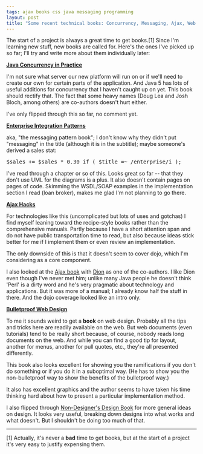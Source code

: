 ```yaml
---
tags: ajax books css java messaging programming
layout: post
title: "Some recent technical books: Concurrency, Messaging, Ajax, Web design"
---
```




<p>The start of a project is always a great time to get books.[1]
Since I'm learning new stuff, new books are called for. Here's the
ones I've picked up so far; I'll try and write more about them
individually later:</p>

<p><b><a href="http://www.amazon.com/gp/product/0321349601/">Java Concurrency in Practice</a></b></p>

<p>I'm not sure what server our new platform will run on or if we'll
need to create our own for certain parts of the application. And Java
5 has lots of useful additions for concurrency that I haven't caught
up on yet. This book should rectify that. The fact that some heavy
names (Doug Lea and Josh Bloch, among others) are co-authors doesn't
hurt either.</p>

<p>I've only flipped through this so far, no comment yet.</p>

<p><b><a href="http://www.amazon.com/gp/product/0321200683/">Enterprise Integration Patterns</a></b></p>

<p>aka, "the messaging pattern book"; I don't know why they didn't put
"messaging" in the title (although it is in the subtitle); maybe
someone's derived a sales stat:</p>
  
<pre class="sourceCode">
$sales += $sales * 0.30 if ( $title =~ /enterprise/i );
</pre>
  
<p>I've read through a chapter or so of this. Looks great so far --
that they don't use UML for the diagrams is a plus. It also doesn't
contain pages on pages of code. Skimming the WSDL/SOAP examples in the
implementation section I read (loan broker), makes me glad I'm not
planning to go there.</p>

<p><b><a href="http://www.amazon.com/gp/product/0596101694/">Ajax Hacks</a></b></p>

<p>For technologies like this (uncomplicated but lots of uses and
gotchas) I find myself leaning toward the recipe-style books rather
than the comprehensive manuals. Partly because I have a short
attention span and do not have public transportation time to read, but
also because ideas stick better for me if I implement them or even
review an implementation.</p>

<p>The only downside of this is that it doesn't seem to cover dojo,
which I'm considering as a core component. </p>

<p>I also looked at the 
<a href="http://www.amazon.com/exec/obidos/tg/detail/-/0976694085/">Ajax
book</a> with <a href="http://dion.almaer.com/blog/">Dion</a> as one
of the co-authors. I like Dion even though I've never met him; unlike
many Java people he doesn't think 'Perl' is a dirty word and he's very
pragmatic about technology and applications. But it was more of a
manual; I already know half the stuff in there. And the dojo coverage
looked like an intro only.</p>

<p><b><a href="http://www.amazon.com/gp/product/0321346939/">Bulletproof Web Design</a></b></p>

<p>To me it sounds weird to get a <b>book</b> on web design. Probably
all the tips and tricks here are readily available on the web. But web
documents (even tutorials) tend to be really short because, of course,
nobody reads long documents on the web. And while you can find a good
tip for layout, another for menus, another for pull quotes, etc.,
they're all presented differently.</p>

<p>This book also looks excellent for showing you the ramifications if
you don't do something or if you do it in a suboptimal way. (He has to
show you the non-bulletproof way to show the benefits of the
bulletproof way.)</p>

<p>It also has excellent graphics and the author seems to have taken
his time thinking hard about how to present a particular
implementation method.</p>

<p>I also flipped through 
<a href="http://www.amazon.com/gp/product/0321193857/">Non-Designer's
Design Book</a> for more general ideas on design. It looks very
useful, breaking down designs into what works and what doesn't. But I
shouldn't be doing too much of that.</p>

<p><hr />

<p>[1] Actually, it's never a <b>bad</b> time to get books, but at the
start of a project it's very easy to justify expensing them.</p>



